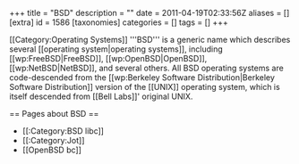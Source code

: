 +++
title = "BSD"
description = ""
date = 2011-04-19T02:33:56Z
aliases = []
[extra]
id = 1586
[taxonomies]
categories = []
tags = []
+++

[[Category:Operating Systems]]
'''BSD''' is a generic name which describes several [[operating system|operating systems]], including [[wp:FreeBSD|FreeBSD]], [[wp:OpenBSD|OpenBSD]], [[wp:NetBSD|NetBSD]], and several others. All BSD operating systems are code-descended from the [[wp:Berkeley Software Distribution|Berkeley Software Distribution]] version of the [[UNIX]] operating system, which is itself descended from [[Bell Labs]]' original UNIX.

== Pages about BSD ==
* [[:Category:BSD libc]]
* [[:Category:Jot]]
* [[OpenBSD bc]]
